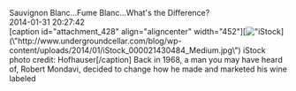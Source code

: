 Sauvignon Blanc...Fume Blanc...What\'s the Difference?<br/>2014-01-31 20:27:42<br/>[caption id=\"attachment_428\" align=\"aligncenter\" width=\"452\"][![\"iStock](\"http://www.undergroundcellar.com/blog/wp-content/uploads/2014/01/iStock_000021430484_Medium-1024x724.jpg\")](\"http://www.undergroundcellar.com/blog/wp-content/uploads/2014/01/iStock_000021430484_Medium.jpg\") iStock photo credit: Hofhauser[/caption] Back in 1968, a man you may have heard of, Robert Mondavi, decided to change how he made and marketed his wine labeled 